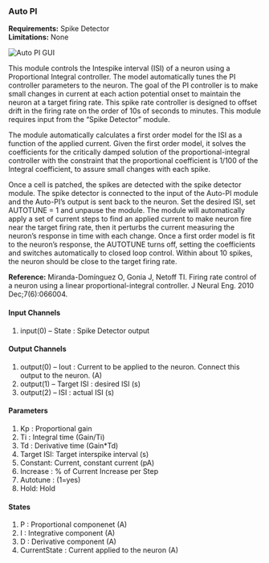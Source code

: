 ### Auto PI

**Requirements:** Spike Detector  
**Limitations:** None  

![Auto PI GUI](auto-pi.png)

<!--start-->
This module controls the Intespike interval (ISI) of a neuron using a Proportional Integral controller. The model automatically tunes the PI controller parameters to the neuron. The goal of the PI controller is to make small changes in current at each action potential onset to maintain the neuron at a target firing rate. This spike rate controller is designed to offset drift in the firing rate on the order of 10s of seconds to minutes. This module requires input from the “Spike Detector” module.

The module automatically calculates a first order model for the ISI as a function of the applied current. Given the first order model, it solves the coefficients for the critically damped solution of the proportional-integral controller with the constraint that the proportional coefficient is 1/100 of the Integral coefficient, to assure small changes with each spike.  

Once a cell is patched, the spikes are detected with the spike detector module. The spike detector is connected to the input of the Auto-PI module and the Auto-PI’s output is sent back to the neuron. Set the desired ISI, set AUTOTUNE = 1 and unpause the module. The module will automatically apply a set of current steps to find an applied current to make neuron fire near the target firing rate, then it perturbs the current measuring the neuron’s response in time with each change. Once a first order model is fit to the neuron’s response, the AUTOTUNE turns off, setting the coefficients and switches automatically to closed loop control. Within about 10 spikes, the neuron should be close to the target firing rate.  

**Reference:** Miranda-Domínguez O, Gonia J, Netoff TI. Firing rate control of a neuron using a linear proportional-integral controller. J Neural Eng. 2010 Dec;7(6):066004.
<!--end-->

#### Input Channels

1. input(0) – State : Spike Detector output

#### Output Channels

1. output(0) – Iout : Current to be applied to the neuron. Connect this output to the neuron. (A)
2. output(1) – Target ISI : desired ISI (s)
3. output(2) – ISI : actual ISI (s)

#### Parameters

1. Kp : Proportional gain
2. Ti : Integral time (Gain/Ti)
3. Td : Derivative time (Gain\*Td)
4. Target ISI: Target interspike interval (s)
5. Constant: Current, constant current (pA)
6. Increase : % of Current Increase per Step
7. Autotune : (1=yes)
8. Hold: Hold

#### States

1. P : Proportional componenet (A)
2. I : Integrative component (A)
3. D : Derivative component (A)
4. CurrentState : Current applied to the neuron (A)

